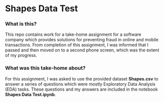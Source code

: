 # Shapes Data Test

### What is this?

This repo contains work for a take-home assignment for a software company which provides solutions for preventing fraud in online and mobile transactions. From completion of this assignment, I was informed that I passed and then moved on to a second phone screen, which was the extent of my progress.

### What was this take-home about?

For this assignment, I was asked to use the provided dataset **Shapes.csv** to answer a series of questions which were mostly Exploratory Data Analysis (EDA) tasks. These questions and my answers are included in the notebook **Shapes Data Test.ipynb**.
